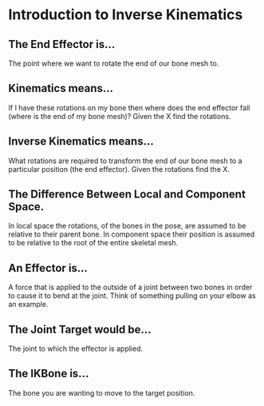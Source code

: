 # Introduction to Inverse Kinematics

## The End Effector is...
The point where we want to rotate the end of our bone mesh to.

## Kinematics means...
If I have these rotations on my bone then where does the end effector fall (where is the end of my bone mesh)? Given the X find the rotations.

## Inverse Kinematics means...
What rotations are required to transform the end of our bone mesh to a particular position (the end effector). Given the rotations find the X.

## The Difference Between Local and Component Space.
In local space the rotations, of the bones in the pose, are assumed to be relative to their parent bone. In component space their position is assumed to be relative to the root of the entire skeletal mesh.

## An Effector is...
A force that is applied to the outside of a joint between two bones in order to cause it to bend at the joint. Think of something pulling on your elbow as an example.

## The Joint Target would be...
The joint to which the effector is applied.

## The IKBone is...
The bone you are wanting to move to the target position.
